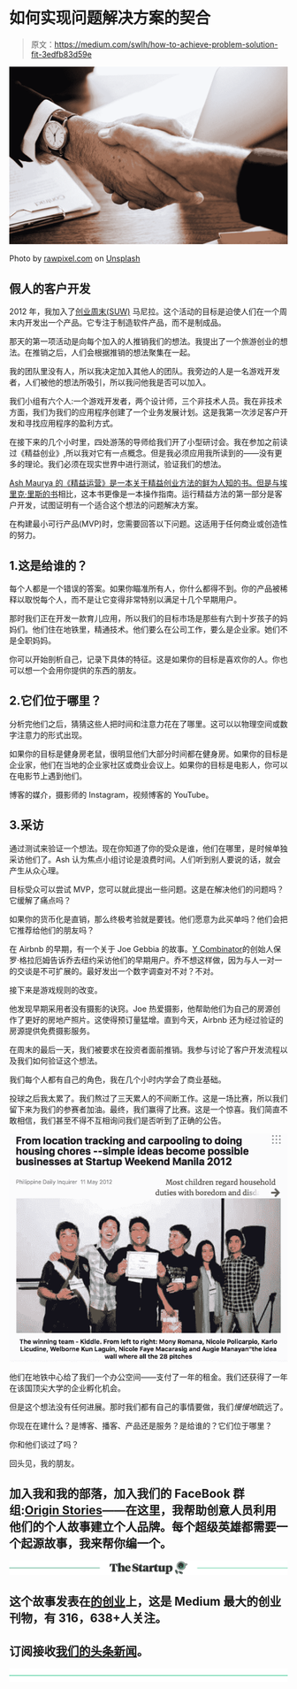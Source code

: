 # 如何实现问题解决方案的契合

> 原文：<https://medium.com/swlh/how-to-achieve-problem-solution-fit-3edfb83d59e>

![](img/7bb2ff173c4280c32e97c1d7d1c432c7.png)

Photo by [rawpixel.com](https://unsplash.com/@rawpixel?utm_source=medium&utm_medium=referral) on [Unsplash](https://unsplash.com?utm_source=medium&utm_medium=referral)

## 假人的客户开发

2012 年，我加入了[创业周末(SUW)](https://startupweekend.org/) 马尼拉。这个活动的目标是迫使人们在一个周末内开发出一个产品。它专注于制造软件产品，而不是制成品。

那天的第一项活动是向每个加入的人推销我们的想法。我提出了一个旅游创业的想法。在推销之后，人们会根据推销的想法聚集在一起。

我的团队里没有人，所以我决定加入其他人的团队。我旁边的人是一名游戏开发者，人们被他的想法所吸引，所以我问他我是否可以加入。

我们小组有六个人:一个游戏开发者，两个设计师，三个非技术人员。我在非技术方面，我们为我们的应用程序创建了一个业务发展计划。这是我第一次涉足客户开发和寻找应用程序的盈利方式。

在接下来的几个小时里，四处游荡的导师给我们开了小型研讨会。我在参加之前读过《精益创业》,所以我对它有一点概念。但是我必须应用我所读到的——没有更多的理论。我们必须在现实世界中进行测试，验证我们的想法。

[Ash Maurya 的《精益运营》是一本关于精益创业方法的鲜为人知的书。但是与](https://www.amazon.com/Running-Lean-Iterate-Plan-Works/dp/1449305172)[埃里克·里斯的书](http://theleanstartup.com/)相比，这本书更像是一本操作指南。运行精益方法的第一部分是客户开发，试图证明有一个适合这个想法的问题解决方案。

在构建最小可行产品(MVP)时，您需要回答以下问题。这适用于任何商业或创造性的努力。

## 1.这是给谁的？

每个人都是一个错误的答案。如果你瞄准所有人，你什么都得不到。你的产品被稀释以取悦每个人，而不是让它变得非常特别以满足十几个早期用户。

那时我们正在开发一款育儿应用，所以我们的目标市场是那些有六到十岁孩子的妈妈们。他们住在地铁里，精通技术。他们要么在公司工作，要么是企业家。她们不是全职妈妈。

你可以开始剖析自己，记录下具体的特征。这是如果你的目标是喜欢你的人。你也可以想一个会用你提供的东西的朋友。

## 2.它们位于哪里？

分析完他们之后，猜猜这些人把时间和注意力花在了哪里。这可以以物理空间或数字注意力的形式出现。

如果你的目标是健身房老鼠，很明显他们大部分时间都在健身房。如果你的目标是企业家，他们在当地的企业家社区或商业会议上。如果你的目标是电影人，你可以在电影节上遇到他们。

博客的媒介，摄影师的 Instagram，视频博客的 YouTube。

## 3.采访

通过测试来验证一个想法。现在你知道了你的受众是谁，他们在哪里，是时候单独采访他们了。Ash 认为焦点小组讨论是浪费时间。人们听到别人要说的话，就会产生从众心理。

目标受众可以尝试 MVP，您可以就此提出一些问题。这是在解决他们的问题吗？它缓解了痛点吗？

如果你的货币化是直销，那么终极考验就是要钱。他们愿意为此买单吗？他们会把它推荐给他们的朋友吗？

在 Airbnb 的早期，有一个关于 Joe Gebbia 的故事。[Y Combinator](http://www.paulgraham.com/)的创始人保罗·格拉厄姆告诉乔去纽约采访他们的早期用户。乔不想这样做，因为与人一对一的交谈是不可扩展的。最好发出一个数字调查对不对？不对。

接下来是游戏规则的改变。

他发现早期采用者没有摄影的诀窍。Joe 热爱摄影，他帮助他们为自己的房源创作了更好的房地产照片。这使得预订量猛增。直到今天，Airbnb 还为经过验证的房源提供免费摄影服务。

在周末的最后一天，我们被要求在投资者面前推销。我参与讨论了客户开发流程以及我们如何验证这个想法。

我们每个人都有自己的角色，我在几个小时内学会了商业基础。

投球之后我太累了。我们熬过了三天累人的不间断工作。这是一场比赛，所以我们留下来为我们的参赛者加油。最终，我们赢得了比赛。这是一个惊喜。我们简直不敢相信，我们甚至不得不互相询问我们是否听到了正确的公告。

![](img/2612474ad2f7bcd26656b84421dbbdc4.png)

他们在地铁中心给了我们一个办公空间——支付了一年的租金。我们还获得了一年在该国顶尖大学的企业孵化机会。

但是这个想法没有任何进展。那时我们都有自己的事情要做，我们*慢慢地*疏远了。

你现在在建什么？是博客、播客、产品还是服务？是给谁的？它们位于哪里？

你和他们谈过了吗？

回头见，我的朋友。

## 加入我和我的部落，加入我们的 FaceBook 群组:[Origin Stories](http://bit.ly/originstorynicole)——在这里，我帮助创意人员利用他们的个人故事建立个人品牌。每个超级英雄都需要一个起源故事，我来帮你编一个。

[![](img/308a8d84fb9b2fab43d66c117fcc4bb4.png)](https://medium.com/swlh)

## 这个故事发表在[的创业](https://medium.com/swlh)上，这是 Medium 最大的创业刊物，有 316，638+人关注。

## 订阅接收[我们的头条新闻](http://growthsupply.com/the-startup-newsletter/)。

[![](img/b0164736ea17a63403e660de5dedf91a.png)](https://medium.com/swlh)